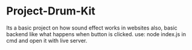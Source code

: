 # Project-Drum-Kit
Its a basic project on how sound effect works in websites also, basic backend like what happens when button is clicked.
use: node index.js in cmd and open it with live server.
